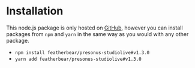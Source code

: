 # Installation

This node.js package is only hosted on [GitHub](https://github.com/featherbear/presonus-studiolive-api/), however you can install packages from `npm` and `yarn` in the same way as you would with any other package.

* `npm install featherbear/presonus-studiolive#v1.3.0`
* `yarn add featherbear/presonus-studiolive#v1.3.0`
